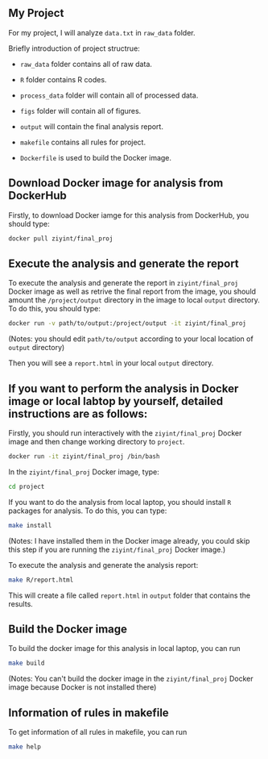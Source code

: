 ## My Project

For my project, I will analyze `data.txt` in `raw_data` folder. 

Briefly introduction of project structrue: 
  * `raw_data` folder contains all of raw data.
  * `R` folder contains R codes.
  * `process_data` folder will contain all of processed data.
  * `figs` folder will contain all of figures.
  * `output` will contain the final analysis report.

  * `makefile` contains all rules for project.
  * `Dockerfile` is used to build the Docker image.


## Download Docker image for analysis from DockerHub

Firstly, to download Docker iamge for this analysis from DockerHub, you should type:

```bash
docker pull ziyint/final_proj
```


## Execute the analysis and generate the report

To execute the analysis and generate the report in `ziyint/final_proj` Docker image as well as retrive the final report from the image, you should amount the `/project/output` directory in the image to local `output` directory. To do this, you should type: 

```bash
docker run -v path/to/output:/project/output -it ziyint/final_proj
```
(Notes: you should edit `path/to/output` according to your local location of `output` directory)

Then you will see a `report.html` in your local `output` directory.


## If you want to perform the analysis in Docker image or local labtop by yourself, detailed instructions are as follows:

Firstly, you should run interactively with the `ziyint/final_proj` Docker image and then change working directory to `project`.

```bash
docker run -it ziyint/final_proj /bin/bash
```
In the `ziyint/final_proj` Docker image, type:

```bash
cd project
```

If you want to do the analysis from local laptop, you should install `R` packages for analysis. To do this, you can type: 

```bash
make install 
```

(Notes: I have installed them in the Docker image already, you could skip this step if you are running the `ziyint/final_proj` Docker image.)


To execute the analysis and generate the analysis report:
```bash
make R/report.html
```
This will create a file called `report.html` in `output` folder that contains the results.

## Build the Docker image

To build the docker image for this analysis in local laptop, you can run
```bash
make build
```
(Notes: You can't build the docker image in the `ziyint/final_proj` Docker image because Docker is not installed there)

## Information of rules in makefile

To get information of all rules in makefile, you can run

```bash
make help
```